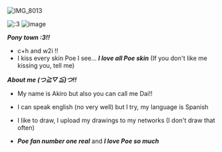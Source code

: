 ![IMG_8013](https://cdn.discordapp.com/attachments/1101482976258314351/1129478482380988579/68747470733a2f2f73332e616d617a6f6e6177732e636f6d2f776174747061642d6d656469612d736572766963652f53746f7279496d6167652f686d583968617572416d6a425a513d3d2d3633373433383933362e313539306464656537663030313138393735373835393232353636362e676966.gif?ex=6851b2ce&is=6850614e&hm=46338cddb5394b3953baceaa9258242bd83ae0237fdc913252c2daa2eef0ce07&)

![:3](https://komarev.com/ghpvc/?username=dailvspoe)
![image](https://github.com/user-attachments/assets/1ba35da5-264e-46c3-8029-f4a335849ae3)

***Pony town :3!!***
* c+h and w2i !!
* I kiss every skin Poe I see... ***I love all Poe skin*** (If you don't like me kissing you, tell me)


***About me (つ≧▽≦)つ!!***

* My name is Akiro but also you can call me Dai!! 

* I can speak english (no very well) but I try, my language is Spanish

* I like to draw, I upload my drawings to my networks (I don't draw that often)  

*  ***Poe fan number one real*** and ***I love Poe so much***




